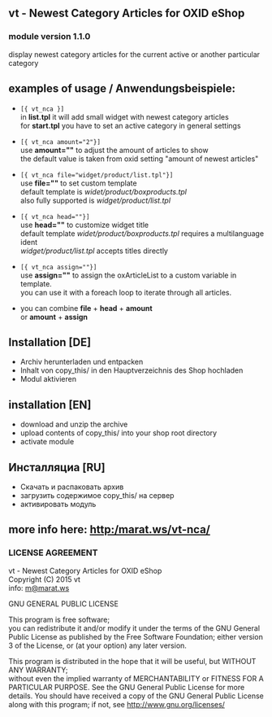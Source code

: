 ## vt - Newest Category Articles for OXID eShop
### module version 1.1.0
display newest category articles for the current active or another particular category

## examples of usage / Anwendungsbeispiele:
  * ``[{ vt_nca }]``  
  in __list.tpl__ it will add small widget with newest category articles  
  for __start.tpl__ you have to set an active category in general settings
  * ``[{ vt_nca amount="2"}]``  
  use __amount=""__ to adjust the amount of articles to show  
  the default value is taken from oxid setting "amount of newest articles"
  * ``[{ vt_nca file="widget/product/list.tpl"}]``  
  use __file=""__ to set custom template  
  default template is _widet/product/boxproducts.tpl_  
  also fully supported is _widget/product/list.tpl_
  * ``[{ vt_nca head=""}]``  
  use __head=""__ to customize widget title  
  default template _widet/product/boxproducts.tpl_ requires a multilanguage ident  
  _widget/product/list.tpl_ accepts titles directly
  * ``[{ vt_nca assign=""}]``  
  use __assign=""__ to assign the oxArticleList to a custom variable in template.    
  you can use it with a foreach loop to iterate through all articles.
  
  * you can combine __file__ + __head__ + __amount__  
  or __amount__ + __assign__

##  Installation [DE]
  * Archiv herunterladen und entpacken
  * Inhalt von copy_this/ in den Hauptverzeichnis des Shop hochladen
  * Modul aktivieren
  
##  installation [EN]
  * download and unzip the archive
  * upload contents of copy_this/ into your shop root directory
  * activate module
   
##  Инсталляциа [RU]
  * Скачать и распаковать архив
  * загрузить содержимое copy_this/ на сервер
  * активировать модуль

## more info here: [http:/marat.ws/vt-nca/](http:/marat.ws/vt-nca/)

### LICENSE AGREEMENT
   vt - Newest Category Articles for OXID eShop  
   Copyright (C) 2015  vt  
   info:  m@marat.ws  
     
   GNU GENERAL PUBLIC LICENSE  
     
   This program is free software;  
   you can redistribute it and/or modify it under the terms of the GNU General Public License as published by the Free Software Foundation;
   either version 3 of the License, or (at your option) any later version.
  
   This program is distributed in the hope that it will be useful, but WITHOUT ANY WARRANTY;  
   without even the implied warranty of MERCHANTABILITY or FITNESS FOR A PARTICULAR PURPOSE. See the GNU General Public License for more details.
   You should have received a copy of the GNU General Public License along with this program; if not, see <http://www.gnu.org/licenses/>
